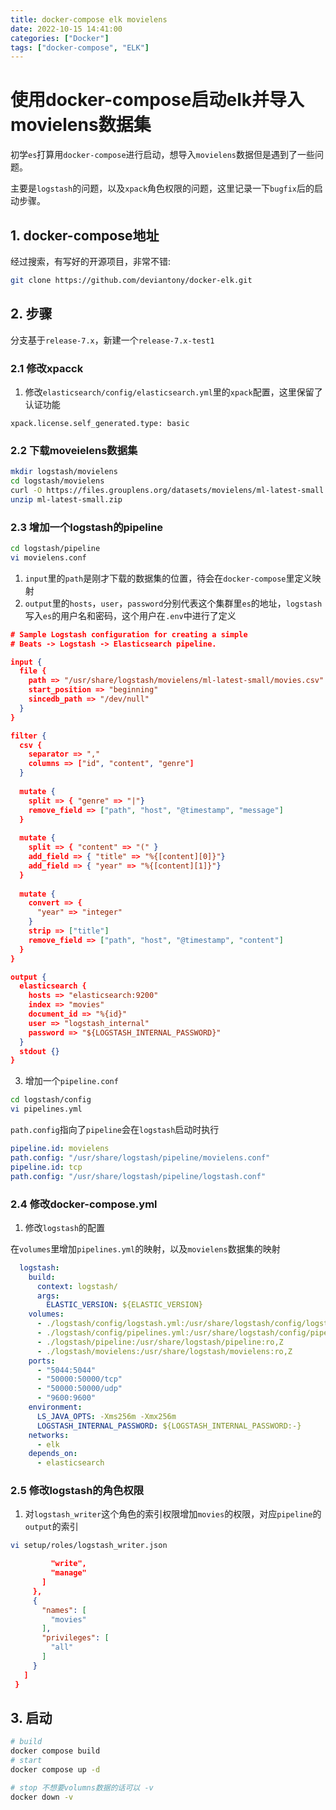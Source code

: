 ```yaml
---
title: docker-compose elk movielens
date: 2022-10-15 14:41:00
categories: ["Docker"]
tags: ["docker-compose", "ELK"]
---
```


# 使用docker-compose启动elk并导入movielens数据集

初学`es`打算用`docker-compose`进行启动，想导入`movielens`数据但是遇到了一些问题。

主要是`logstash`的问题，以及`xpack`角色权限的问题，这里记录一下`bugfix`后的启动步骤。

## 1. docker-compose地址

经过搜索，有写好的开源项目，非常不错:

```bash
git clone https://github.com/deviantony/docker-elk.git
```

## 2. 步骤

分支基于`release-7.x`，新建一个`release-7.x-test1`

### 2.1 修改xpacck

1. 修改`elasticsearch/config/elasticsearch.yml`里的`xpack`配置，这里保留了认证功能

```
xpack.license.self_generated.type: basic
```

### 2.2 下载moveielens数据集

```bash
mkdir logstash/movielens
cd logstash/movielens
curl -O https://files.grouplens.org/datasets/movielens/ml-latest-small.zip
unzip ml-latest-small.zip
```

### 2.3 增加一个logstash的pipeline

```bash
cd logstash/pipeline
vi movielens.conf
```

1. `input`里的`path`是刚才下载的数据集的位置，待会在`docker-compose`里定义映射
2. `output`里的`hosts`，`user`，`password`分别代表这个集群里`es`的地址，`logstash`写入`es`的用户名和密码，这个用户在`.env`中进行了定义

```json
# Sample Logstash configuration for creating a simple
# Beats -> Logstash -> Elasticsearch pipeline.

input {
  file {
    path => "/usr/share/logstash/movielens/ml-latest-small/movies.csv"
    start_position => "beginning"
    sincedb_path => "/dev/null"
  }
}

filter {
  csv {
    separator => ","
    columns => ["id", "content", "genre"]
  }
  
  mutate {
    split => { "genre" => "|"}
    remove_field => ["path", "host", "@timestamp", "message"]
  }
  
  mutate {
    split => { "content" => "(" }
    add_field => { "title" => "%{[content][0]}"}
    add_field => { "year" => "%{[content][1]}"}
  }
  
  mutate {
    convert => {
      "year" => "integer"
    }
    strip => ["title"]
    remove_field => ["path", "host", "@timestamp", "content"]
  }
}

output {
  elasticsearch {
    hosts => "elasticsearch:9200"
    index => "movies"
    document_id => "%{id}"
    user => "logstash_internal"
    password => "${LOGSTASH_INTERNAL_PASSWORD}"
  }
  stdout {}
}

```

3. 增加一个`pipeline.conf`

```bash
cd logstash/config
vi pipelines.yml
```

`path.config`指向了`pipeline`会在`logstash`启动时执行

```yaml
pipeline.id: movielens
path.config: "/usr/share/logstash/pipeline/movielens.conf"
pipeline.id: tcp
path.config: "/usr/share/logstash/pipeline/logstash.conf"
```

### 2.4 修改docker-compose.yml

1. 修改`logstash`的配置

在`volumes`里增加`pipelines.yml`的映射，以及`movielens`数据集的映射

```yaml
  logstash:
    build:
      context: logstash/
      args:
        ELASTIC_VERSION: ${ELASTIC_VERSION}
    volumes:
      - ./logstash/config/logstash.yml:/usr/share/logstash/config/logstash.yml:ro,Z
      - ./logstash/config/pipelines.yml:/usr/share/logstash/config/pipelines.yml:ro,Z
      - ./logstash/pipeline:/usr/share/logstash/pipeline:ro,Z
      - ./logstash/movielens:/usr/share/logstash/movielens:ro,Z
    ports:
      - "5044:5044"
      - "50000:50000/tcp"
      - "50000:50000/udp"
      - "9600:9600"
    environment:
      LS_JAVA_OPTS: -Xms256m -Xmx256m
      LOGSTASH_INTERNAL_PASSWORD: ${LOGSTASH_INTERNAL_PASSWORD:-}
    networks:
      - elk
    depends_on:
      - elasticsearch
```

### 2.5 修改logstash的角色权限

1. 对`logstash_writer`这个角色的索引权限增加`movies`的权限，对应`pipeline`的`output`的索引

```bash
vi setup/roles/logstash_writer.json
```

```json
         "write",
         "manage"
       ]
     },
     {
       "names": [
         "movies"
       ],
       "privileges": [
         "all"
       ]
     }
   ]
 }
```

## 3. 启动

```bash
# build
docker compose build
# start
docker compose up -d

# stop 不想要volumns数据的话可以 -v
docker down -v
```

